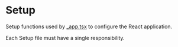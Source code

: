 # Setup

Setup functions used by [_app.tsx](../pages/_app.tsx) to configure the React application.

Each Setup file must have a single responsibility.
